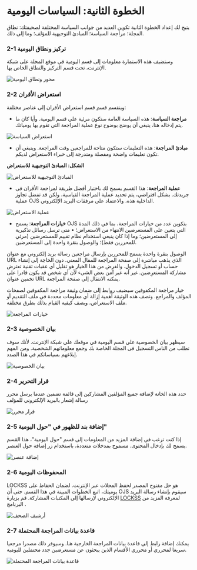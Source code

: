 # الخطوة الثانية: السياسات اليومية

يتيح لك إعداد الخطوة الثانية تكوين العديد من جوانب السياسة المختلفة لصحيفتك: نطاق المجلة؛ مراجعة السياسة؛ المبادئ التوجيهية للمؤلف؛ وما إلى ذلك.


### 2-1 تركيز ونطاق اليومية



وستضيف هذه الاستمارة معلومات إلى قسم اليومية في موقع المجلة على شبكة الإنترنت، تحت قسم التركيز والنطاق الخاص بها.




![محور ونطاق اليومية](images/chapter5/five_steps/focus_scope.png)



### 2-2 استعراض الأقران


وينقسم قسم قسم استعراض الأقران إلى عناصر مختلفة:

* **مراجعة السياسة**: هذه السياسة العامة ستكون مرئية على قسم اليومية. وأيا كان ما يتم إدخاله هنا، ينبغي أن يوضح بوضوح نوع عملية المراجعة التي تقوم بها يومياتك.



![استعراض السياسة](images/chapter5/five_steps/peer_review.png)


* **مبادئ المراجعة**: هذه التعليمات ستكون متاحة للمراجعين وقت المراجعة. وينبغي أن تكون تعليمات واضحة ومفصلة ومتدرجة إلى خبراء الاستعراض لديكم.

**الشكل: المبادئ التوجيهية للاستعراض**


![المبادئ التوجيهية للاستعراض](images/chapter5/five_steps/guidelines.png)



* **عملية المراجعة**: هذا القسم يسمح لك باختيار أفضل طريقة لمراجعة الأقران في جريدتك. بشكل افتراضي، يتم تحديد عملية المراجعة القياسية، ولكن قد تفضل تجاوز عملية OJS الداخلية هذه، والاعتماد على مرفقات البريد الإلكتروني.




![عملية الاستعراض](images/chapter5/five_steps/process.png)


* **خيارات المراجعة**: يسمح OJS بتكوين عدد من خيارات المراجعة، بما في ذلك المدة التي يتعين على المستعرضين الانتهاء من الاستعراض؛ • متى ترسل رسائل تذكيرية إلى المستعرضين؛ وما إذا كان ينبغي استخدام نظام تقييم للمستعرضين (مرئي للمحررين فقط)؛ والوصول بنقرة واحدة إلى المستعرضين.

الوصول بنقرة واحدة يسمح للمحررين بإرسال مراجعين رسالة بريد إلكتروني مع عنوان URL الذي يذهب مباشرة إلى صفحة المراجعة للمقال المعني. دون الحاجة إلى إنشاء حساب أو تسجيل الدخول. والغرض من هذا الخيار هو تقليل أي عقبات تقنية تعترض مشاركة المستعرِضين. غير أنه غير آمن بعض الشيء لأن أي شخص قد يكون قادرا على تخمين عنوان URL يمكنه الانتقال إلى صفحة المراجعة.

خيار مراجعة المكفوفين سيضيف روابط إلى ضمان وثيقة مراجعة المكفوفين لصفحات المؤلف والمراجع. وتصف هذه الوثيقة أهمية إزالة أي معلومات محددة في ملف التقديم أو ملف الاستعراض، ويصف كيفية القيام بذلك بطرق مختلفة.



![خيارات المراجعة](images/chapter5/five_steps/options.png)



### 2-3 بيان الخصوصية



سيظهر بيان الخصوصية على قسم اليومية في موقعك على شبكة الإنترنت. لأنك سوف تطلب من الناس التسجيل في المجلة الخاصة بك وجمع معلوماتهم الشخصية. ومن المهم إبلاغهم بسياساتكم في هذا الصدد.



![بيان الخصوصية](images/chapter5/five_steps/privacy.png)


### 2-4 قرار التحرير



حدد هذه الخانة لإضافة جميع المؤلفين المشاركين إلى قائمة تضمين عندما يرسل محرر رسالة إشعار بالبريد الإلكتروني للمؤلف


![قرار محرر](images/chapter5/five_steps/editor_decision.png)




### 2-5 إضافة بند للظهور في "حول اليومية"



إذا كنت ترغب في إضافة المزيد من المعلومات إلى قسم "حول اليومية"، هذا القسم يسمح لك بإدخال المحتوى. مسموح بمدخلات متعددة، باستخدام زر إضافة حول العنصر.



![إضافة عنصر](images/chapter5/five_steps/add_item.png)



### 2-6 المحفوظات اليومية



LOCKSS هو حل مفتوح المصدر لحفظ المجلات عبر الإنترنت. لضمان الحفاظ على يوميتك، اتبع الخطوات المبينة في هذا القسم. حتى أن OJS سيقوم بإنشاء رسالة البريد الإلكتروني لإرسالها إلى المكتبات المشاركة. قم بزيارة [LOCKSS](http://www.lockss.org/) لمعرفة المزيد من البرنامج .



![أرشيف الصحف](images/chapter5/five_steps/archiving.png)



### 2-7 قاعدة بيانات المراجعة المحتملة



يمكنك إضافة رابط إلى قاعدة بيانات المراجعة الخارجية هنا. وسيوفر ذلك مصدرا مرجعيا سريعا لمحرري أو محرري الأقسام الذين يبحثون عن مستعرضين جدد محتملين لليومية.



![قاعدة بيانات المراجعة المحتملة](images/chapter5/five_steps/reviewer_database.png)
